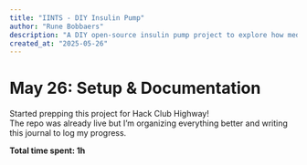 ```yaml
---
title: "IINTS - DIY Insulin Pump"
author: "Rune Bobbaers"
description: "A DIY open-source insulin pump project to explore how medical devices work."
created_at: "2025-05-26"
---
```


# May 26: Setup & Documentation

Started prepping this project for Hack Club Highway!  
The repo was already live but I’m organizing everything better and writing this journal to log my progress.

**Total time spent: 1h**
